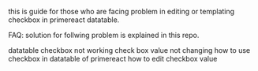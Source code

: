 this is guide for those who are facing problem in editing or templating checkbox in primereact datatable.

FAQ:
solution for follwing problem is explained in this repo.

datatable checkbox not working
check box value not changing
how to use checkbox in datatable of primereact
how to edit checkbox value
